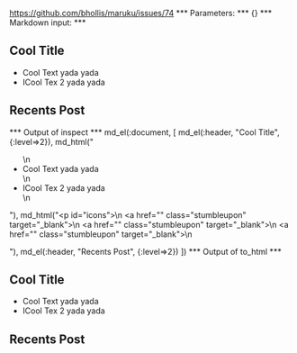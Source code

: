 https://github.com/bhollis/maruku/issues/74
*** Parameters: ***
{}
*** Markdown input: ***
## Cool Title

<ul>
    <li>Cool Text yada yada</li>
    <li>ICool Tex 2 yada yada</li>
</ul>



<p id="icons">
    <a href="" class="stumbleupon" target="_blank"></a>
    <a href="" class="stumbleupon" target="_blank"></a>
    <a href="" class="stumbleupon" target="_blank"></a>
</p>

## Recents Post
*** Output of inspect ***
md_el(:document, [
     	md_el(:header, "Cool Title", {:level=>2}),
     	md_html("<ul>\n    <li>Cool Text yada yada</li>\n    <li>ICool Tex 2 yada yada</li>\n</ul>"),
     	md_html("<p id=\"icons\">\n    <a href=\"\" class=\"stumbleupon\" target=\"_blank\"></a>\n    <a href=\"\" class=\"stumbleupon\" target=\"_blank\"></a>\n    <a href=\"\" class=\"stumbleupon\" target=\"_blank\"></a>\n</p>"),
     	md_el(:header, "Recents Post", {:level=>2})
     ])
*** Output of to_html ***
<h2 id="cool_title_1">Cool Title</h2>
<ul>
    <li>Cool Text yada yada</li>
    <li>ICool Tex 2 yada yada</li>
</ul><p id="icons">
    <a href="" class="stumbleupon" target="_blank"></a>
    <a href="" class="stumbleupon" target="_blank"></a>
    <a href="" class="stumbleupon" target="_blank"></a>
</p>
<h2 id="recents_post_2">Recents Post</h2>
